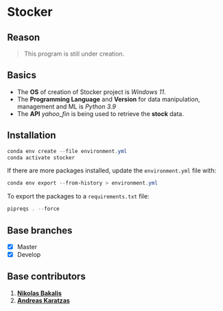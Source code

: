 # Stocker

## Reason

> This program is still under creation.

## Basics

- The **OS** of creation of Stocker project is _Windows 11_.
- The **Programming Language** and **Version** for data manipulation, management and ML is _Python 3.9_
- The **API** _yahoo_fin_ is being used to retrieve the **stock** data.

## Installation

```powershell
conda env create --file environment.yml
conda activate stocker
```

If there are more packages installed, update the `environment.yml` file with:

```powershell
conda env export --from-history > environment.yml
```

To export the packages to a `requirements.txt` file:

```powershell
pipreqs . --force
```

## Base branches

- [x] Master
- [x] Develop

## Base contributors

1. [**Nikolas Bakalis**](https://github.com/NikosBakalis)
2. [**Andreas Karatzas**](https://github.com/AndreasKaratzas)
